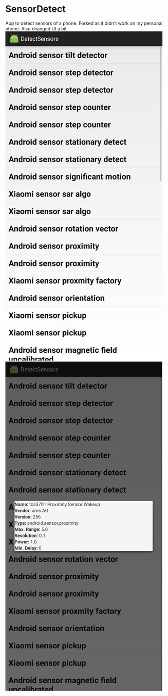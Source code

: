 # SensorDetect
App to detect sensors of a phone. Forked as it didn't work on my personal phone. Also changed UI a bit.
![](main.jpg)
![](sensor.jpg)
